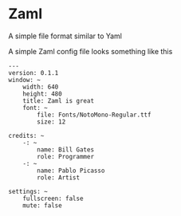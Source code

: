 # Zaml
A simple file format similar to Yaml

A simple Zaml config file looks something like this

```
---
version: 0.1.1
window: ~
	width: 640
	height: 480
	title: Zaml is great
	font: ~
		file: Fonts/NotoMono-Regular.ttf
		size: 12

credits: ~
	-: ~
		name: Bill Gates
		role: Programmer
	-: ~
		name: Pablo Picasso
		role: Artist

settings: ~
	fullscreen: false
	mute: false
  ```
  
